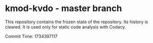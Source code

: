 # kmod-kvdo - master branch

This repository contains the frozen state of the repository.
Its history is cleared. It is used only for static code
analysis with Codacy.

Commit Time: 1734397117